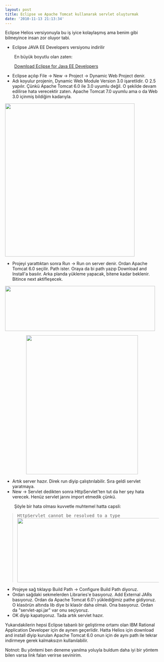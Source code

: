 ```yaml
---
layout: post
title: Eclipse ve Apache Tomcat kullanarak servlet oluşturmak
date: '2010-11-13 21:13:34'
---
```


Eclipse Helios versiyonuyla bu iş iyice kolaylaşmış ama benim gibi bilmeyince insan zor oluyor tabi.
<ul type="disc">
	<li>Eclipse JAVA EE      Developers versiyonu indirilir</li>
</ul>
<p style="padding-left: 30px;">En büyük boyutlu olan zaten:</p>
<p style="padding-left: 30px;"><a href="http://www.eclipse.org/downloads/packages/eclipse-ide-java-ee-developers/heliossr1" target="_blank">Download Eclipse for Java EE Developers</a></p>

<ul type="disc">
	<li>Eclipse açılıp File -&gt; New -&gt;      Project -&gt; Dynamic Web Project denir.</li>
	<li>Adı koyulur projenin,      Dynamic Web Module Version 3.0 işaretlidir. O 2.5 yapılır. Çünkü      Apache Tomcat 6.0 ile 3.0 uyumlu değil. O şekilde devam edilirse hata verecektir zaten. Apache Tomcat 7.0 uyumlu ama o da      Web 3.0 içinmiş bildiğim kadarıyla.</li>
</ul>
<a href="http://devdala.files.wordpress.com/2010/10/eclipse-apache-2.jpg"><img class="aligncenter" src="http://devdala.files.wordpress.com/2010/10/eclipse-apache-2.jpg" alt="" width="424" height="500" /></a>
<ul type="disc">
	<li>Projeyi yarattıktan      sonra Run -&gt; Run on server denir. Ordan Apache Tomcat 6.0 seçilir.      Path ister. Oraya da bi path yazıp Download and Install'a basılır.      Arka planda yükleme yapacak, bitene kadar beklenir. Bitince next aktifleşecek.</li>
</ul>
<a href="http://devdala.files.wordpress.com/2010/10/eclipse-apache-3.jpg"><img class="aligncenter" src="http://devdala.files.wordpress.com/2010/10/eclipse-apache-3.jpg" alt="" width="491" height="147" /></a>
<p style="text-align: center;"><a href="http://devdala.files.wordpress.com/2010/10/eclipse-apache-4.jpg"><img class="aligncenter" src="http://devdala.files.wordpress.com/2010/10/eclipse-apache-4.jpg" alt="" width="366" height="454" /></a></p>

<ul type="disc">
	<li>Artık server hazır.      Direk run diyip çalıştırılabilir. Sıra geldi servlet yaratmaya.</li>
	<li>New -&gt; Servlet      dedikten sonra HttpServlet'ten tut da her şey hata verecek. Henüz servlet      jarını import etmedik çünkü.</li>
</ul>
<p style="padding-left: 30px;">Şöyle bir hata olması kuvvetle muhtemel hatta capsli:</p>

<blockquote>
<pre>HttpServlet cannot be resolved to a type
<a href="http://devdala.files.wordpress.com/2010/10/eclipse-apache-1.jpg"><img class="aligncenter" src="http://devdala.files.wordpress.com/2010/10/eclipse-apache-1.jpg" alt="" width="561" height="210" /></a></pre>
</blockquote>
<ul type="disc">
	<li>Projeye sağ tıklayıp      Build Path -&gt; Configure Build Path diyoruz.</li>
	<li>Ordan sağdaki      sekmelerden Libraries'e basıyoruz. Add External JARs basıyoruz. Ordan da      Apache Tomcat 6.0'ı yüklediğimiz pathe gidiyoruz. O klasörün altında lib      diye bi klasör daha olmalı. Ona basıyoruz. Ordan da "servlet-api.jar" var onu seçiyoruz.</li>
	<li>OK diyip kapatıyoruz.      Tada artık servlet hazır.</li>
</ul>
Yukarıdakilerin hepsi Eclipse tabanlı bir geliştirme ortamı olan IBM Rational Application Developer için de aynen geçerlidir. Hatta Helios için download and install diyip kurulan Apache Tomcat 6.0 onun için de aynı path ile tekrar indirmeye gerek kalmaksızın kullanılabilir.

Notnot: Bu yöntemi ben deneme yanılma yoluyla buldum daha iyi bir yöntem bilen varsa link falan verirse sevinirim.
